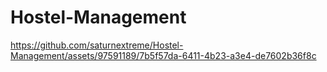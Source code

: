 # Hostel-Management


https://github.com/saturnextreme/Hostel-Management/assets/97591189/7b5f57da-6411-4b23-a3e4-de7602b36f8c

